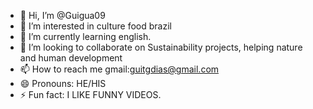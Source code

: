 - 👋 Hi, I’m @Guigua09
- 👀 I’m interested in culture food brazil
- 🌱 I’m currently learning english.
- 💞️ I’m looking to collaborate on Sustainability projects, helping nature and human development
- 📫 How to reach me gmail:guitgdias@gmail.com
- 😄 Pronouns: HE/HIS
- ⚡ Fun fact: I LIKE FUNNY VIDEOS.

<!---
Guigua09/Guigua09 is a ✨ special ✨ repository because its `README.md` (this file) appears on your GitHub profile.
You can click the Preview link to take a look at your changes.
--->
